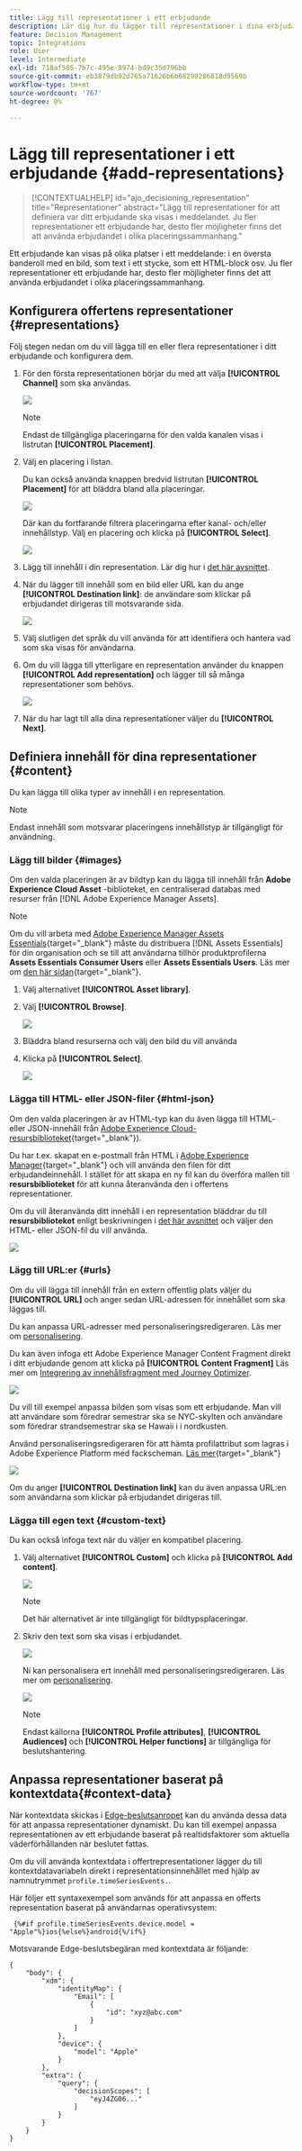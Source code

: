```yaml
---
title: Lägg till representationer i ett erbjudande
description: Lär dig hur du lägger till representationer i dina erbjudanden
feature: Decision Management
topic: Integrations
role: User
level: Intermediate
exl-id: 718af505-7b7c-495e-8974-bd9c35d796bb
source-git-commit: eb3879db92d765a71626b6b68299286818d9569b
workflow-type: tm+mt
source-wordcount: '767'
ht-degree: 0%

---
```


# Lägg till representationer i ett erbjudande {#add-representations}

>[!CONTEXTUALHELP]
>id="ajo_decisioning_representation"
>title="Representationer"
>abstract="Lägg till representationer för att definiera var ditt erbjudande ska visas i meddelandet. Ju fler representationer ett erbjudande har, desto fler möjligheter finns det att använda erbjudandet i olika placeringssammanhang."

Ett erbjudande kan visas på olika platser i ett meddelande: i en översta banderoll med en bild, som text i ett stycke, som ett HTML-block osv. Ju fler representationer ett erbjudande har, desto fler möjligheter finns det att använda erbjudandet i olika placeringssammanhang.

## Konfigurera offertens representationer {#representations}

Följ stegen nedan om du vill lägga till en eller flera representationer i ditt erbjudande och konfigurera dem.

1. För den första representationen börjar du med att välja **[!UICONTROL Channel]** som ska användas.

   ![](../assets/channel-placement.png)

   >[!NOTE]
   >
   >Endast de tillgängliga placeringarna för den valda kanalen visas i listrutan **[!UICONTROL Placement]**.

1. Välj en placering i listan.

   Du kan också använda knappen bredvid listrutan **[!UICONTROL Placement]** för att bläddra bland alla placeringar.

   ![](../assets/browse-button-placements.png)

   Där kan du fortfarande filtrera placeringarna efter kanal- och/eller innehållstyp. Välj en placering och klicka på **[!UICONTROL Select]**.

   ![](../assets/browse-placements.png)

1. Lägg till innehåll i din representation. Lär dig hur i [det här avsnittet](#content).

1. När du lägger till innehåll som en bild eller URL kan du ange **[!UICONTROL Destination link]**: de användare som klickar på erbjudandet dirigeras till motsvarande sida.

   ![](../assets/offer-destination-link.png)

1. Välj slutligen det språk du vill använda för att identifiera och hantera vad som ska visas för användarna.

1. Om du vill lägga till ytterligare en representation använder du knappen **[!UICONTROL Add representation]** och lägger till så många representationer som behövs.

   ![](../assets/offer-add-representation.png)

1. När du har lagt till alla dina representationer väljer du **[!UICONTROL Next]**.

## Definiera innehåll för dina representationer {#content}

Du kan lägga till olika typer av innehåll i en representation.

>[!NOTE]
>
>Endast innehåll som motsvarar placeringens innehållstyp är tillgängligt för användning.

### Lägg till bilder {#images}

Om den valda placeringen är av bildtyp kan du lägga till innehåll från **Adobe Experience Cloud Asset** -biblioteket, en centraliserad databas med resurser från [!DNL Adobe Experience Manager Assets].

>[!NOTE]
>
> Om du vill arbeta med [Adobe Experience Manager Assets Essentials](https://experienceleague.adobe.com/docs/experience-manager-assets-essentials/help/introduction.html){target="_blank"} måste du distribuera [!DNL Assets Essentials] för din organisation och se till att användarna tillhör produktprofilerna **Assets Essentials Consumer Users** eller **Assets Essentials Users**. Läs mer om [den här sidan](https://experienceleague.adobe.com/docs/experience-manager-assets-essentials/help/get-started-admins/deploy-administer.html){target="_blank"}.

1. Välj alternativet **[!UICONTROL Asset library]**.

1. Välj **[!UICONTROL Browse]**.

   ![](../assets/offer-browse-asset-library.png)

1. Bläddra bland resurserna och välj den bild du vill använda

1. Klicka på **[!UICONTROL Select]**.

   ![](../assets/offer-select-asset.png)

### Lägga till HTML- eller JSON-filer {#html-json}

Om den valda placeringen är av HTML-typ kan du även lägga till HTML- eller JSON-innehåll från [Adobe Experience Cloud-resursbiblioteket](https://experienceleague.adobe.com/docs/experience-manager-assets-essentials/help/introduction.html){target="_blank"}).

Du har t.ex. skapat en e-postmall från HTML i [Adobe Experience Manager](https://experienceleague.adobe.com/docs/experience-manager.html){target="_blank"} och vill använda den filen för ditt erbjudandeinnehåll. I stället för att skapa en ny fil kan du överföra mallen till **resursbiblioteket** för att kunna återanvända den i offertens representationer.

Om du vill återanvända ditt innehåll i en representation bläddrar du till **resursbiblioteket** enligt beskrivningen i [det här avsnittet](#images) och väljer den HTML- eller JSON-fil du vill använda.

![](../assets/offer-browse-asset-library-json.png)

### Lägg till URL:er {#urls}

Om du vill lägga till innehåll från en extern offentlig plats väljer du **[!UICONTROL URL]** och anger sedan URL-adressen för innehållet som ska läggas till.

Du kan anpassa URL-adresser med personaliseringsredigeraren. Läs mer om [personalisering](../../personalization/personalize.md#use-expression-editor).

Du kan även infoga ett Adobe Experience Manager Content Fragment direkt i ditt erbjudande genom att klicka på **[!UICONTROL Content Fragment]** Läs mer om [Integrering av innehållsfragment med Journey Optimizer](../../integrations/aem-fragments.md).

![](../assets/offer-content-url.png)

Du vill till exempel anpassa bilden som visas som ett erbjudande. Man vill att användare som föredrar semestrar ska se NYC-skylten och användare som föredrar strandsemestrar ska se Hawaii i i nordkusten.

Använd personaliseringsredigeraren för att hämta profilattribut som lagras i Adobe Experience Platform med fackscheman. [Läs mer](https://experienceleague.adobe.com/docs/experience-platform/profile/union-schemas/union-schemas-overview.html){target="_blank"}

![](../assets/offer-content-url-personalization.png)

Om du anger **[!UICONTROL Destination link]** kan du även anpassa URL:en som användarna som klickar på erbjudandet dirigeras till.

### Lägga till egen text {#custom-text}

Du kan också infoga text när du väljer en kompatibel placering.

1. Välj alternativet **[!UICONTROL Custom]** och klicka på **[!UICONTROL Add content]**.

   ![](../assets/offer-add-content.png)

   >[!NOTE]
   >
   >Det här alternativet är inte tillgängligt för bildtypsplaceringar.

1. Skriv den text som ska visas i erbjudandet.

   ![](../assets/offer-text-content.png)

   Ni kan personalisera ert innehåll med personaliseringsredigeraren. Läs mer om [personalisering](../../personalization/personalize.md#use-expression-editor).

   ![](../assets/offer-personalization.png)

   >[!NOTE]
   >
   >Endast källorna **[!UICONTROL Profile attributes]**, **[!UICONTROL Audiences]** och **[!UICONTROL Helper functions]** är tillgängliga för beslutshantering.

## Anpassa representationer baserat på kontextdata{#context-data}

När kontextdata skickas i [Edge-beslutsanropet](../api-reference/offer-delivery-api/edge-decisioning-api.md) kan du använda dessa data för att anpassa representationer dynamiskt. Du kan till exempel anpassa representationen av ett erbjudande baserat på realtidsfaktorer som aktuella väderförhållanden när beslutet fattas.

Om du vill använda kontextdata i offertrepresentationer lägger du till kontextdatavariabeln direkt i representationsinnehållet med hjälp av namnutrymmet `profile.timeSeriesEvents.`.

Här följer ett syntaxexempel som används för att anpassa en offerts representation baserat på användarnas operativsystem:

```
 {%#if profile.timeSeriesEvents.device.model = "Apple"%}ios{%else%}android{%/if%} 
```

Motsvarande Edge-beslutsbegäran med kontextdata är följande:

```
{
    "body": {
        "xdm": {
            "identityMap": {
                "Email": [
                    {
                        "id": "xyz@abc.com"
                    }
                ]
            },
            "device": {
                "model": "Apple"
            }
        },
        "extra": {
            "query": {
                "decisionScopes": [
                    "eyJ4ZG06..."
                ]
            }
        }
    }
}
```
